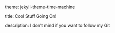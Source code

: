 theme: jekyll-theme-time-machine

title: Cool Stuff Going On!

description: I don't mind if you want to follow my Git
